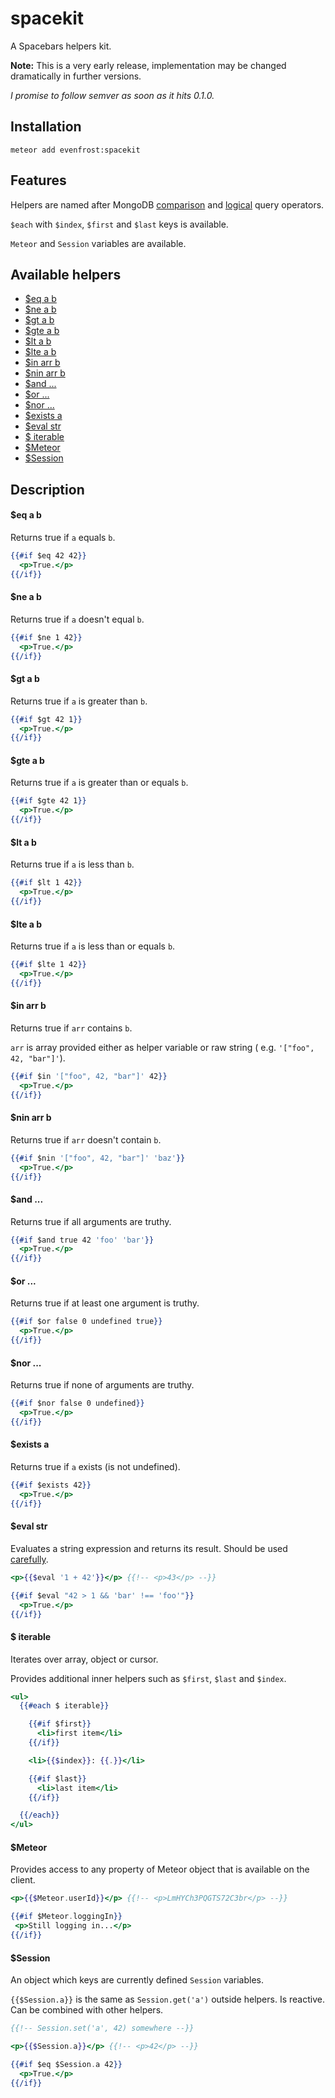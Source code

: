 # spacekit
A Spacebars helpers kit.

**Note:** This is a very early release, implementation may be changed dramatically in further versions.

_I promise to follow semver as soon as it hits 0.1.0._

## Installation
`meteor add evenfrost:spacekit`

## Features
Helpers are named after MongoDB [comparison](http://docs.mongodb.org/manual/reference/operator/query-comparison/) and [logical](http://docs.mongodb.org/manual/reference/operator/query-logical/) query operators.

`$each` with `$index`, `$first` and `$last` keys is available.

`Meteor` and `Session` variables are available.

## Available helpers
- [$eq a b](#eq-a-b)
- [$ne a b](#ne-a-b)
- [$gt a b](#gt-a-b)
- [$gte a b](#gte-a-b)
- [$lt a b](#lt-a-b)
- [$lte a b](#lte-a-b)
- [$in arr b](#in-arr-b)
- [$nin arr b](#nin-arr-b)
- [$and ...](#and-)
- [$or ...](#or-)
- [$nor ...](#nor-)
- [$exists a](#exists-a)
- [$eval str](#eval-str)
- [$ iterable](#-iterable)
- [$Meteor](#meteor)
- [$Session](#session)


## Description
#### $eq a b
Returns true if `a` equals `b`.
```handlebars
{{#if $eq 42 42}}
  <p>True.</p>
{{/if}}
```
#### $ne a b
Returns true if `a` doesn't equal `b`.
```handlebars
{{#if $ne 1 42}}
  <p>True.</p>
{{/if}}
```
#### $gt a b
Returns true if `a` is greater than `b`.
```handlebars
{{#if $gt 42 1}}
  <p>True.</p>
{{/if}}
```
#### $gte a b
Returns true if `a` is greater than or equals `b`.
```handlebars
{{#if $gte 42 1}}
  <p>True.</p>
{{/if}}
```
#### $lt a b
Returns true if `a` is less than `b`.
```handlebars
{{#if $lt 1 42}}
  <p>True.</p>
{{/if}}
```
#### $lte a b
Returns true if `a` is less than or equals `b`.
```handlebars
{{#if $lte 1 42}}
  <p>True.</p>
{{/if}}
```
#### $in arr b
Returns true if `arr` contains `b`.

`arr` is array provided either as helper variable or raw string ( e.g. `'["foo", 42, "bar"]'`).
```handlebars
{{#if $in '["foo", 42, "bar"]' 42}}
  <p>True.</p>
{{/if}}
```
#### $nin arr b
Returns true if `arr` doesn't contain `b`.
```handlebars
{{#if $nin '["foo", 42, "bar"]' 'baz'}}
  <p>True.</p>
{{/if}}
```
#### $and ...
Returns true if all arguments are truthy.
```handlebars
{{#if $and true 42 'foo' 'bar'}}
  <p>True.</p>
{{/if}}
```
#### $or ...
Returns true if at least one argument is truthy.
```handlebars
{{#if $or false 0 undefined true}}
  <p>True.</p>
{{/if}}
```
#### $nor ...
Returns true if none of arguments are truthy.
```handlebars
{{#if $nor false 0 undefined}}
  <p>True.</p>
{{/if}}
```
#### $exists a
Returns true if `a` exists (is not undefined).
```handlebars
{{#if $exists 42}}
  <p>True.</p>
{{/if}}
```
#### $eval str
Evaluates a string expression and returns its result.
Should be used [carefully](http://stackoverflow.com/questions/197769/when-is-javascripts-eval-not-evil).
```handlebars
<p>{{$eval '1 + 42'}}</p> {{!-- <p>43</p> --}}

{{#if $eval "42 > 1 && 'bar' !== 'foo'"}}
  <p>True.</p>
{{/if}}
```
#### $ iterable
Iterates over array, object or cursor.

Provides additional inner helpers such as `$first`, `$last` and `$index`.
```handlebars
<ul>
  {{#each $ iterable}}

    {{#if $first}}
      <li>first item</li>
    {{/if}}

    <li>{{$index}}: {{.}}</li>

    {{#if $last}}
      <li>last item</li>
    {{/if}}

  {{/each}}
</ul>
```

#### $Meteor
Provides access to any property of Meteor object that is available on the client.
```handlebars
<p>{{$Meteor.userId}}</p> {{!-- <p>LmHYCh3PQGTS72C3br</p> --}}

{{#if $Meteor.loggingIn}}
 <p>Still logging in...</p>
{{/if}}
```

#### $Session
An object which keys are currently defined `Session` variables.

`{{$Session.a}}` is the same as `Session.get('a')` outside helpers. Is reactive.
Can be combined with other helpers.
```handlebars
{{!-- Session.set('a', 42) somewhere --}}

<p>{{$Session.a}}</p> {{!-- <p>42</p> --}}

{{#if $eq $Session.a 42}}
  <p>True.</p>
{{/if}}
```
